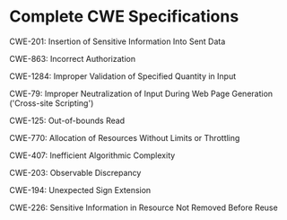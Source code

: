 

# Complete CWE Specifications

CWE-201: Insertion of Sensitive Information Into Sent Data

CWE-863: Incorrect Authorization

CWE-1284: Improper Validation of Specified Quantity in Input

CWE-79: Improper Neutralization of Input During Web Page Generation ('Cross-site Scripting')

CWE-125: Out-of-bounds Read

CWE-770: Allocation of Resources Without Limits or Throttling

CWE-407: Inefficient Algorithmic Complexity

CWE-203: Observable Discrepancy

CWE-194: Unexpected Sign Extension

CWE-226: Sensitive Information in Resource Not Removed Before Reuse